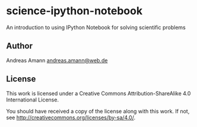 science-ipython-notebook
========================

An introduction to using IPython Notebook for solving scientific problems


Author
------

Andreas Amann
andreas.amann@web.de


License
-------

This work is licensed under a
Creative Commons Attribution-ShareAlike 4.0 International License.

You should have received a copy of the license along with this
work.  If not, see <http://creativecommons.org/licenses/by-sa/4.0/>. 